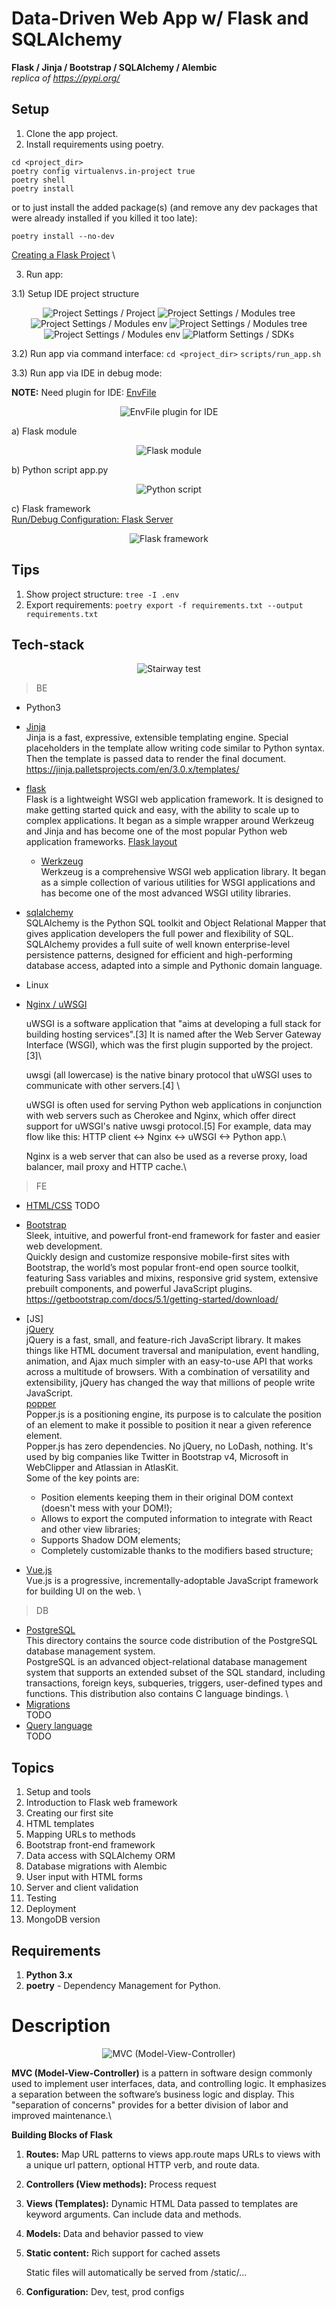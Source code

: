 # Data-Driven Web App w/ Flask and SQLAlchemy
**Flask / Jinja / Bootstrap / SQLAlchemy / Alembic** \
*replica of https://pypi.org/*



## Setup
1) Clone the app project.
2) Install requirements using poetry.
```
cd <project_dir>
poetry config virtualenvs.in-project true
poetry shell
poetry install
```
or to just install the added package(s) (and remove any dev packages that were already installed if you killed it too late):
```
poetry install --no-dev
```

[Creating a Flask Project](https://www.jetbrains.com/help/pycharm/creating-flask-project.html) \

3) Run app:

3.1) Setup IDE project structure
<p align="center">
<img src="assets/pr-1.png" alt="Project Settings / Project">
<img src="assets/pr-2.png" alt="Project Settings / Modules tree">
<img src="assets/pr-3.png" alt="Project Settings / Modules env">
<img src="assets/pr-4.png" alt="Project Settings / Modules tree">
<img src="assets/pr-5.png" alt="Project Settings / Modules env">
<img src="assets/pr-6.png" alt="Platform Settings / SDKs">
</p>

3.2) Run app via command interface:
`cd <project_dir>`
`scripts/run_app.sh`

3.3) Run app via IDE in debug mode:

**NOTE:**
Need plugin for IDE:
[EnvFile](https://plugins.jetbrains.com/plugin/7861-envfile)
<p align="center">
<img src="assets/ide-1.png" alt="EnvFile plugin for IDE">
</p>

a) Flask module
<p align="center">
<img src="assets/ide-2.png" alt="Flask module">
</p>

b) Python script app.py
<p align="center">
<img src="assets/ide-3.png" alt="Python script">
</p>

c) Flask framework \
[Run/Debug Configuration: Flask Server](https://www.jetbrains.com/help/pycharm/run-debug-configuration-flask-server.html)

<p align="center">
<img src="assets/ide-4.png" alt="Flask framework">
</p>



## Tips
1) Show project structure: `tree -I .env`
2) Export requirements:
`poetry export -f requirements.txt --output requirements.txt`

## Tech-stack
<p align="center">
<img src="assets/diagram.png" alt="Stairway test">
</p>

> BE
- Python3
- [Jinja](https://github.com/pallets/jinja) \
  Jinja is a fast, expressive, extensible templating engine. Special placeholders in the template allow writing code similar to Python syntax. Then the template is passed data to render the final document. \
  https://jinja.palletsprojects.com/en/3.0.x/templates/
- [flask](https://github.com/pallets/flask) \
  Flask is a lightweight WSGI web application framework. It is designed to make getting started quick and easy, with the ability to scale up to complex applications. It began as a simple wrapper around Werkzeug and Jinja and has become one of the most popular Python web application frameworks.
   [Flask layout](https://flask.palletsprojects.com/en/2.0.x/tutorial/layout/)


  - [Werkzeug](https://github.com/pallets/werkzeug) \
    Werkzeug is a comprehensive WSGI web application library. It began as a simple collection of various utilities for WSGI applications and has become one of the most advanced WSGI utility libraries.
- [sqlalchemy](https://github.com/sqlalchemy/sqlalchemy) \
  SQLAlchemy is the Python SQL toolkit and Object Relational Mapper that gives application developers the full power and flexibility of SQL. SQLAlchemy provides a full suite of well known enterprise-level persistence patterns, designed for efficient and high-performing database access, adapted into a simple and Pythonic domain language.
- Linux
- [Nginx / uWSGI]()

  <p>uWSGI is a software application that "aims at developing a full stack for building hosting services".[3] It is named after the Web Server Gateway Interface (WSGI), which was the first plugin supported by the project.[3]\
  <p>uwsgi (all lowercase) is the native binary protocol that uWSGI uses to communicate with other servers.[4] \
  <p> uWSGI is often used for serving Python web applications in conjunction with web servers such as Cherokee and Nginx, which offer direct support for uWSGI's native uwsgi protocol.[5] For example, data may flow like this: HTTP client ↔ Nginx ↔ uWSGI ↔ Python app.\
  <p> Nginx is a web server that can also be used as a reverse proxy, load balancer, mail proxy and HTTP cache.\

> FE

- [HTML/CSS]()
  TODO
- [Bootstrap](https://github.com/twbs/bootstrap) \
  Sleek, intuitive, and powerful front-end framework for faster and easier web development. \
  Quickly design and customize responsive mobile-first sites with Bootstrap, the world’s most popular front-end open source toolkit, featuring Sass variables and mixins, responsive grid system, extensive prebuilt components, and powerful JavaScript plugins. \
  https://getbootstrap.com/docs/5.1/getting-started/download/ 
- [JS] \
  [jQuery](https://jquery.com/) \
  jQuery is a fast, small, and feature-rich JavaScript library. It makes things like HTML document traversal and manipulation, event handling, animation, and Ajax much simpler with an easy-to-use API that works across a multitude of browsers. With a combination of versatility and extensibility, jQuery has changed the way that millions of people write JavaScript. \
  [popper](https://popper.js.org/) \
  Popper.js is a positioning engine, its purpose is to calculate the position of an element to make it possible to position it near a given reference element. \
  Popper.js has zero dependencies. No jQuery, no LoDash, nothing.
    It's used by big companies like Twitter in Bootstrap v4, Microsoft in WebClipper and Atlassian in AtlasKit. \
  Some of the key points are:
  - Position elements keeping them in their original DOM context (doesn't mess with your DOM!);
  - Allows to export the computed information to integrate with React and other view libraries;
  - Supports Shadow DOM elements;
  - Completely customizable thanks to the modifiers based structure;

- [Vue.js](https://github.com/vuejs/vue) \
  Vue.js is a progressive, incrementally-adoptable JavaScript framework for building UI on the web. \

> DB

- [PostgreSQL](https://github.com/postgres/postgres) \
  This directory contains the source code distribution of the PostgreSQL
  database management system. \
  PostgreSQL is an advanced object-relational database management system
  that supports an extended subset of the SQL standard, including
  transactions, foreign keys, subqueries, triggers, user-defined types
  and functions.  This distribution also contains C language bindings. \
- [Migrations]() \
  TODO
- [Query language]() \
  TODO

## Topics
1) Setup and tools
2) Introduction to Flask web framework
3) Creating our first site
4) HTML templates
5) Mapping URLs to methods
6) Bootstrap front-end framework
7) Data access with SQLAlchemy ORM
8) Database migrations with Alembic
9) User input with HTML forms
10) Server and client validation
11) Testing
12) Deployment
13) MongoDB version

## Requirements
1) **Python 3.x**
2) **poetry** - Dependency Management for Python.

# Description
<p align="center">
<img src="assets/model-view-controller.png" alt="MVC (Model-View-Controller)">
</p>

**MVC (Model-View-Controller)** is a pattern in software design commonly used to implement user interfaces, data, and controlling logic. It emphasizes a separation between the software’s business logic and display. This "separation of concerns" provides for a better division of labor and improved maintenance.\

**Building Blocks of Flask**
1) **Routes:** Map URL patterns to views
   app.route maps URLs to views with a unique url pattern,
   optional HTTP verb, and route data.


2) **Controllers (View methods):** Process request


3) **Views (Templates):** Dynamic HTML
   Data passed to templates are keyword arguments.
   Can include data and methods.


4) **Models:** Data and behavior passed to view


5) **Static content:** Rich support for cached assets

   Static files will automatically be served from /static/...


6) **Configuration:** Dev, test, prod configs
